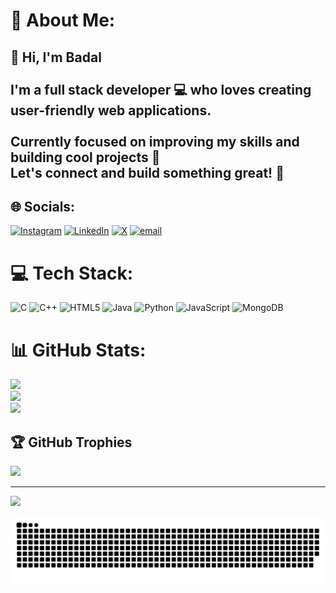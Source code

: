# 💫 About Me:
## 👋 Hi, I'm Badal<br><br>I'm a full stack developer 💻 who loves creating user-friendly web applications.<br><br>Currently focused on improving my skills and building cool projects 🚀  <br>Let's connect and build something great! 🤝<br>


## 🌐 Socials:
[![Instagram](https://img.shields.io/badge/Instagram-%23E4405F.svg?logo=Instagram&logoColor=white)](https://instagram.com/im__badal2005) [![LinkedIn](https://img.shields.io/badge/LinkedIn-%230077B5.svg?logo=linkedin&logoColor=white)](https://linkedin.com/in/badalroy) [![X](https://img.shields.io/badge/X-black.svg?logo=X&logoColor=white)](https://x.com/@BadalRoy314786) [![email](https://img.shields.io/badge/Email-D14836?logo=gmail&logoColor=white)](mailto:broy52092@gmail.com) 

# 💻 Tech Stack:
![C](https://img.shields.io/badge/c-%2300599C.svg?style=for-the-badge&logo=c&logoColor=white) ![C++](https://img.shields.io/badge/c++-%2300599C.svg?style=for-the-badge&logo=c%2B%2B&logoColor=white) ![HTML5](https://img.shields.io/badge/html5-%23E34F26.svg?style=for-the-badge&logo=html5&logoColor=white) ![Java](https://img.shields.io/badge/java-%23ED8B00.svg?style=for-the-badge&logo=openjdk&logoColor=white) ![Python](https://img.shields.io/badge/python-3670A0?style=for-the-badge&logo=python&logoColor=ffdd54) ![JavaScript](https://img.shields.io/badge/javascript-%23323330.svg?style=for-the-badge&logo=javascript&logoColor=%23F7DF1E) ![MongoDB](https://img.shields.io/badge/MongoDB-%234ea94b.svg?style=for-the-badge&logo=mongodb&logoColor=white)
# 📊 GitHub Stats:
![](https://github-readme-stats.vercel.app/api?username=Badal-Roy2005&theme=gruvbox&hide_border=true&include_all_commits=false&count_private=false)<br/>
![](https://nirzak-streak-stats.vercel.app/?user=Badal-Roy2005&theme=gruvbox&hide_border=true)<br/>
![](https://github-readme-stats.vercel.app/api/top-langs/?username=Badal-Roy2005&theme=gruvbox&hide_border=true&include_all_commits=false&count_private=false&layout=compact)

## 🏆 GitHub Trophies
![](https://github-profile-trophy.vercel.app/?username=Badal-Roy2005&theme=radical&no-frame=false&no-bg=true&margin-w=4)

---
[![](https://visitcount.itsvg.in/api?id=Badal-Roy2005&icon=0&color=1)](https://visitcount.itsvg.in)

<!-- Proudly created with GPRM ( https://gprm.itsvg.in ) -->


![snake gif](https://github.com/Badal-Roy2005/Badal-Roy2005/blob/output/github-snake-dark.svg)
